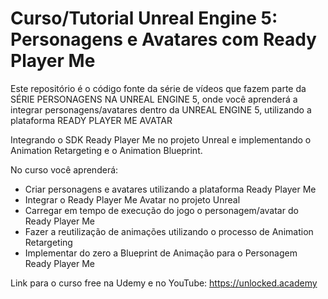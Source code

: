 # Curso/Tutorial Unreal Engine 5: Personagens e Avatares com Ready Player Me

Este repositório é o código fonte da série de vídeos que fazem parte da 
SÉRIE PERSONAGENS NA UNREAL ENGINE 5, onde você aprenderá a 
integrar personagens/avatares dentro da UNREAL ENGINE 5, 
utilizando a plataforma READY PLAYER ME AVATAR

Integrando o SDK Ready Player Me no projeto Unreal e implementando 
o Animation Retargeting e o Animation Blueprint.

No curso você aprenderá:

- Criar personagens e avatares utilizando a plataforma Ready Player Me
- Integrar o Ready Player Me Avatar no projeto Unreal
- Carregar em tempo de execução do jogo o personagem/avatar do Ready Player Me
- Fazer a reutilização de animações utilizando o processo de Animation Retargeting
- Implementar do zero a Blueprint de Animação para o Personagem Ready Player Me


Link para o curso free na Udemy e no YouTube:
https://unlocked.academy

